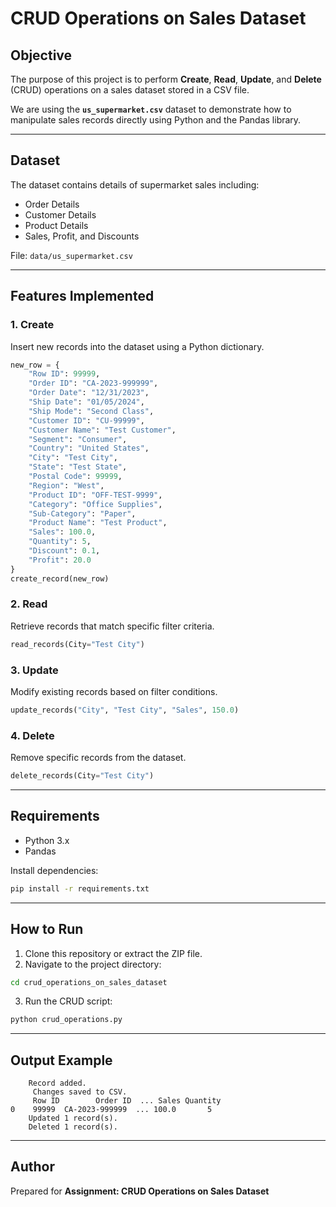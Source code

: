 # CRUD Operations on Sales Dataset

## Objective
The purpose of this project is to perform **Create**, **Read**, **Update**, and **Delete** (CRUD) operations on a sales dataset stored in a CSV file.

We are using the **`us_supermarket.csv`** dataset to demonstrate how to manipulate sales records directly using Python and the Pandas library.

---

## Dataset
The dataset contains details of supermarket sales including:
- Order Details
- Customer Details
- Product Details
- Sales, Profit, and Discounts

File: `data/us_supermarket.csv`

---

## Features Implemented

### 1. Create
Insert new records into the dataset using a Python dictionary.
```python
new_row = {
    "Row ID": 99999,
    "Order ID": "CA-2023-999999",
    "Order Date": "12/31/2023",
    "Ship Date": "01/05/2024",
    "Ship Mode": "Second Class",
    "Customer ID": "CU-99999",
    "Customer Name": "Test Customer",
    "Segment": "Consumer",
    "Country": "United States",
    "City": "Test City",
    "State": "Test State",
    "Postal Code": 99999,
    "Region": "West",
    "Product ID": "OFF-TEST-9999",
    "Category": "Office Supplies",
    "Sub-Category": "Paper",
    "Product Name": "Test Product",
    "Sales": 100.0,
    "Quantity": 5,
    "Discount": 0.1,
    "Profit": 20.0
}
create_record(new_row)
```

### 2. Read
Retrieve records that match specific filter criteria.
```python
read_records(City="Test City")
```

### 3. Update
Modify existing records based on filter conditions.
```python
update_records("City", "Test City", "Sales", 150.0)
```

### 4. Delete
Remove specific records from the dataset.
```python
delete_records(City="Test City")
```

---

## Requirements
- Python 3.x
- Pandas

Install dependencies:
```bash
pip install -r requirements.txt
```

---

## How to Run
1. Clone this repository or extract the ZIP file.
2. Navigate to the project directory:
```bash
cd crud_operations_on_sales_dataset
```
3. Run the CRUD script:
```bash
python crud_operations.py
```

---

## Output Example
```
    Record added.
     Changes saved to CSV.
     Row ID        Order ID  ... Sales Quantity
0    99999  CA-2023-999999  ... 100.0       5
    Updated 1 record(s).
    Deleted 1 record(s).
```

---

## Author
Prepared for **Assignment: CRUD Operations on Sales Dataset**
